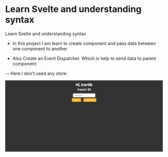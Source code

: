 # Learn Svelte and understanding syntax
 Learn Svelte and understanding syntax

- In this project I am learn to create component and pass data between one component to another

- Also Create an Event Dispatcher. Which is help to send data to parent component.

-- Here I don't used any store.


![Output](output.png)